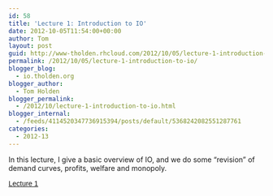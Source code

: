 ```yaml
---
id: 58
title: 'Lecture 1: Introduction to IO'
date: 2012-10-05T11:54:00+00:00
author: Tom
layout: post
guid: http://www-tholden.rhcloud.com/2012/10/05/lecture-1-introduction-to-io/
permalink: /2012/10/05/lecture-1-introduction-to-io/
blogger_blog:
  - io.tholden.org
blogger_author:
  - Tom Holden
blogger_permalink:
  - /2012/10/lecture-1-introduction-to-io.html
blogger_internal:
  - /feeds/4114520347736915394/posts/default/5368242082551287761
categories:
  - 2012-13
---
```

In this lecture, I give a basic overview of IO, and we do some &#8220;revision&#8221; of demand curves, profits, welfare and monopoly.

<a title="View Lecture 1 on Scribd" href="http://www.scribd.com/doc/109078865/Lecture-1" style="margin: 12px auto 6px auto; font-family: Helvetica,Arial,Sans-serif; font-style: normal; font-variant: normal; font-weight: normal; font-size: 14px; line-height: normal; font-size-adjust: none; font-stretch: normal; -x-system-font: none; display: block; text-decoration: underline;">Lecture 1</a>